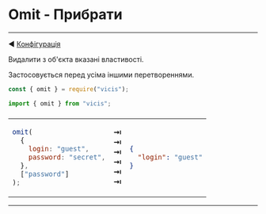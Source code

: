 # Omit - Прибрати

---

◀ [Конфігурація](/ua/configuration_object.md)

Видалити з об'єкта вказані властивості.

Застосовується перед усіма іншими перетвореннями.

```js
const { omit } = require("vicis");
```

```js
import { omit } from "vicis";
```

<table><thead><tr><td colspan="3">
</td></tr></thead><tbody>
<tr><td>

```js
omit(
  {
    login: "guest",
    password: "secret",
  },
  ["password"]
);
```

</td>
<td>
<strong>&#x21E5;</strong><br>
<strong>&#x21E5;</strong><br>
<strong>&#x21E5;</strong><br>
<strong>&#x21E5;</strong><br>
<strong>&#x21E5;</strong><br>
<strong>&#x21E5;</strong><br>
</td>
<td>

```json
{
  "login": "guest"
}
```

</td></tr>
</tbody></table>

---
